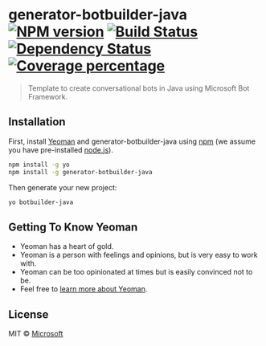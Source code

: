 # generator-botbuilder-java [![NPM version][npm-image]][npm-url] [![Build Status][travis-image]][travis-url] [![Dependency Status][daviddm-image]][daviddm-url] [![Coverage percentage][coveralls-image]][coveralls-url]
> Template to create conversational bots in Java using Microsoft Bot Framework.

## Installation

First, install [Yeoman](http://yeoman.io) and generator-botbuilder-java using [npm](https://www.npmjs.com/) (we assume you have pre-installed [node.js](https://nodejs.org/)).

```bash
npm install -g yo
npm install -g generator-botbuilder-java
```

Then generate your new project:

```bash
yo botbuilder-java
```

## Getting To Know Yeoman

 * Yeoman has a heart of gold.
 * Yeoman is a person with feelings and opinions, but is very easy to work with.
 * Yeoman can be too opinionated at times but is easily convinced not to be.
 * Feel free to [learn more about Yeoman](http://yeoman.io/).

## License

MIT © [Microsoft]()


[npm-image]: https://badge.fury.io/js/generator-botbuilder-java.svg
[npm-url]: https://npmjs.org/package/generator-botbuilder-java
[travis-image]: https://travis-ci.org/Microsoft/generator-botbuilder-java.svg?branch=master
[travis-url]: https://travis-ci.org/Microsoft/generator-botbuilder-java
[daviddm-image]: https://david-dm.org/Microsoft/generator-botbuilder-java.svg?theme=shields.io
[daviddm-url]: https://david-dm.org/Microsoft/generator-botbuilder-java
[coveralls-image]: https://coveralls.io/repos/Microsoft/generator-botbuilder-java/badge.svg
[coveralls-url]: https://coveralls.io/r/Microsoft/generator-botbuilder-java
